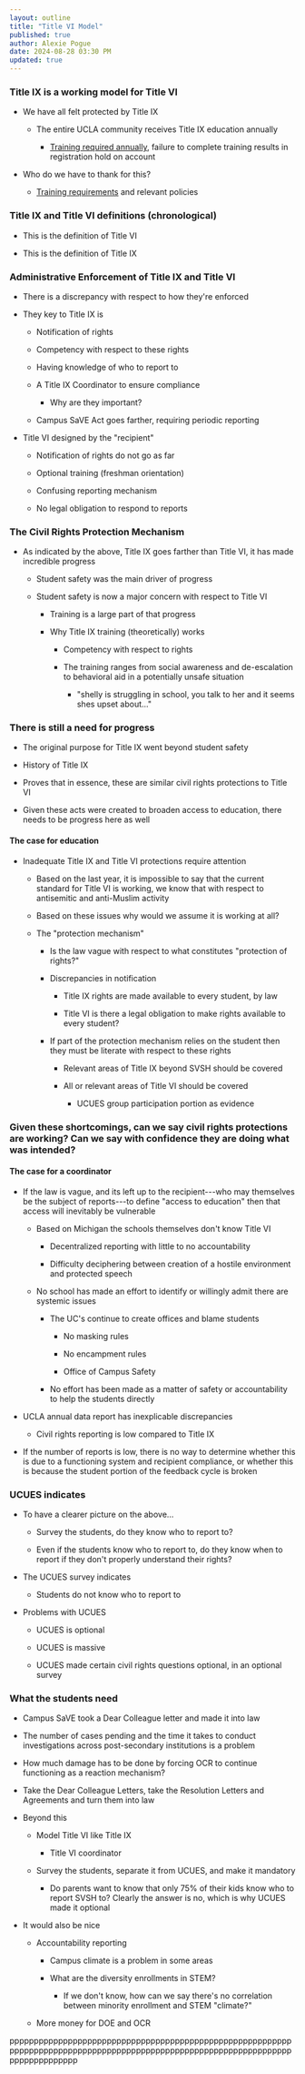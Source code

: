 ```yaml
---
layout: outline
title: "Title VI Model"
published: true
author: Alexie Pogue
date: 2024-08-28 03:30 PM
updated: true
---
```


###  Title IX is a working model for Title VI 

- We have all felt protected by Title IX

	- The entire UCLA community receives Title IX education annually 

		- [Training required annually](https://sexualharassment.ucla.edu/education-training/undergraduate-students), failure to complete training results in registration hold on account 

- Who do we have to thank for this? 

	- [Training requirements](https://equity.ucla.edu/education/mandatory-trainings/t9-sexual-violence-sexual-harassment-training/#student) and relevant policies 

### Title IX and Title VI definitions (chronological)

- This is the definition of Title VI

- This is the definition of Title IX

### Administrative Enforcement of Title IX and Title VI

- There is a discrepancy with respect to how they're enforced

- They key to Title IX is

	- Notification of rights

	- Competency with respect to these rights 

	- Having knowledge of who to report to 

	- A Title IX Coordinator to ensure compliance 

		- Why are they important? 

	- Campus SaVE Act goes farther, requiring periodic reporting

- Title VI designed by the "recipient" 

	- Notification of rights do not go as far

	- Optional training (freshman orientation)

	- Confusing reporting mechanism

	- No legal obligation to respond to reports 


### The Civil Rights Protection Mechanism 

- As indicated by the above, Title IX goes farther than Title VI, it has made incredible progress

	- Student safety was the main driver of progress 

	- Student safety is now a major concern with respect to Title VI

		- Training is a large part of that progress

		- Why Title IX training (theoretically) works 

			- Competency with respect to rights

			- The training ranges from social awareness and de-escalation to behavioral aid in a potentially unsafe situation 

				- "shelly is struggling in school, you talk to her and it seems shes upset about..."

### There is still a need for progress 

- The original purpose for Title IX went beyond student safety

- History of Title IX 

- Proves that in essence, these are similar civil rights protections to Title VI

- Given these acts were created to broaden access to education, there needs to be progress here as well	

#### The case for education 

- Inadequate Title IX and Title VI protections require attention 

	- Based on the last year, it is impossible to say that the current standard for Title VI is working, we know that with respect to antisemitic and anti-Muslim activity

	- Based on these issues why would we assume it is working at all? 

	- The "protection mechanism"

		- Is the law vague with respect to what constitutes "protection of rights?"

		- Discrepancies in notification 

			- Title IX rights are made available to every student, by law

			- Title VI is there a legal obligation to make rights available to every student? 

		- If part of the protection mechanism relies on the student then they must be literate with respect to these rights

			- Relevant areas of Title IX beyond SVSH should be covered

			- All or relevant areas of Title VI should be covered

				- UCUES group participation portion as evidence

### Given these shortcomings, can we say civil rights protections are working? Can we say with confidence they are doing what was intended? 

#### The case for a coordinator

- If the law is vague, and its left up to the recipient---who may themselves be the subject of reports---to define "access to education" then that access will inevitably be vulnerable

	- Based on Michigan the schools themselves don't know Title VI 

		- Decentralized reporting with little to no accountability

		- Difficulty deciphering between creation of a hostile environment and protected speech

	- No school has made an effort to identify or willingly admit there are systemic issues 

		- The UC's continue to create offices and blame students 

			- No masking rules 

			- No encampment rules

			- Office of Campus Safety

		- No effort has been made as a matter of safety or accountability to help the students directly 

- UCLA annual data report has inexplicable discrepancies 

	- Civil rights reporting is low compared to Title IX 

- If the number of reports is low, there is no way to determine whether this is due to a functioning system and recipient compliance, or whether this is because the student portion of the feedback cycle is broken 

### UCUES indicates 

- To have a clearer picture on the above...

	- Survey the students, do they know who to report to?

	- Even if the students know who to report to, do they know when to report if they don't properly understand their rights? 

- The UCUES survey indicates

	- Students do not know who to report to

- Problems with UCUES

	- UCUES is optional 

	- UCUES is massive 

	- UCUES made certain civil rights questions optional, in an optional survey 

### What the students need 

- Campus SaVE took a Dear Colleague letter and made it into law

- The number of cases pending and the time it takes to conduct investigations across post-secondary institutions is a problem

- How much damage has to be done by forcing OCR to continue functioning as a reaction mechanism? 

- Take the Dear Colleague Letters, take the Resolution Letters and Agreements and turn them into law

- Beyond this

	- Model Title VI like Title IX

		- Title VI coordinator

	- Survey the students, separate it from UCUES, and make it mandatory 

		- Do parents want to know that only 75% of their kids know who to report SVSH to? Clearly the answer is no, which is why UCUES made it optional 

- It would also be nice 

	- Accountability reporting

		- Campus climate is a problem in some areas

		- What are the diversity enrollments in STEM?

			- If we don't know, how can we say there's no correlation between minority enrollment and STEM "climate?"

	- More money for DOE and OCR 

pppppppppppppppppppppppppppppppppppppppppppppppppppppppppppppppppppppppppppppppppppppppppppppppppppppppppppppppppppppppppppppppppp
